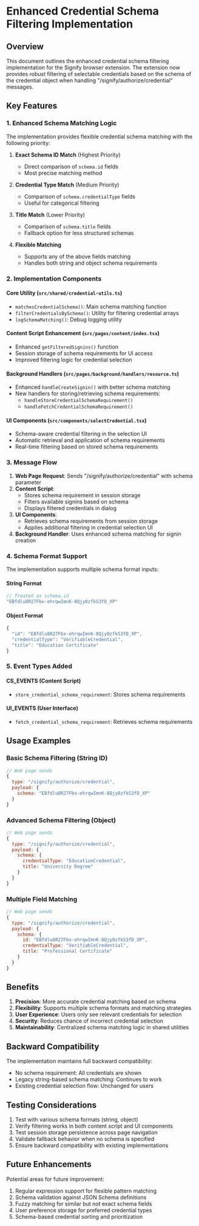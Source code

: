 # Enhanced Credential Schema Filtering Implementation

## Overview

This document outlines the enhanced credential schema filtering implementation for the Signify browser extension. The extension now provides robust filtering of selectable credentials based on the schema of the credential object when handling "/signify/authorize/credential" messages.

## Key Features

### 1. Enhanced Schema Matching Logic

The implementation provides flexible credential schema matching with the following priority:

1. **Exact Schema ID Match** (Highest Priority)
   - Direct comparison of `schema.id` fields
   - Most precise matching method

2. **Credential Type Match** (Medium Priority)
   - Comparison of `schema.credentialType` fields
   - Useful for categorical filtering

3. **Title Match** (Lower Priority)
   - Comparison of `schema.title` fields
   - Fallback option for less structured schemas

4. **Flexible Matching**
   - Supports any of the above fields matching
   - Handles both string and object schema requirements

### 2. Implementation Components

#### Core Utility (`src/shared/credential-utils.ts`)
- `matchesCredentialSchema()`: Main schema matching function
- `filterCredentialsBySchema()`: Utility for filtering credential arrays
- `logSchemaMatching()`: Debug logging utility

#### Content Script Enhancement (`src/pages/content/index.tsx`)
- Enhanced `getFilteredSignins()` function
- Session storage of schema requirements for UI access
- Improved filtering logic for credential selection

#### Background Handlers (`src/pages/background/handlers/resource.ts`)
- Enhanced `handleCreateSignin()` with better schema matching
- New handlers for storing/retrieving schema requirements:
  - `handleStoreCredentialSchemaRequirement()`
  - `handleFetchCredentialSchemaRequirement()`

#### UI Components (`src/components/selectCredential.tsx`)
- Schema-aware credential filtering in the selection UI
- Automatic retrieval and application of schema requirements
- Real-time filtering based on stored schema requirements

### 3. Message Flow

1. **Web Page Request**: Sends "/signify/authorize/credential" with schema parameter
2. **Content Script**: 
   - Stores schema requirement in session storage
   - Filters available signins based on schema
   - Displays filtered credentials in dialog
3. **UI Components**: 
   - Retrieves schema requirements from session storage
   - Applies additional filtering in credential selection UI
4. **Background Handler**: Uses enhanced schema matching for signin creation

### 4. Schema Format Support

The implementation supports multiple schema format inputs:

#### String Format
```javascript
// Treated as schema.id
"EBfdlu8R27Fbx-ehrqwImnK-8Qjy0zfkS3fD_XP"
```

#### Object Format
```javascript
{
  "id": "EBfdlu8R27Fbx-ehrqwImnK-8Qjy0zfkS3fD_XP",
  "credentialType": "VerifiableCredential",
  "title": "Education Certificate"
}
```

### 5. Event Types Added

#### CS_EVENTS (Content Script)
- `store_credential_schema_requirement`: Stores schema requirements

#### UI_EVENTS (User Interface)
- `fetch_credential_schema_requirement`: Retrieves schema requirements

## Usage Examples

### Basic Schema Filtering (String ID)
```javascript
// Web page sends
{
  type: "/signify/authorize/credential",
  payload: {
    schema: "EBfdlu8R27Fbx-ehrqwImnK-8Qjy0zfkS3fD_XP"
  }
}
```

### Advanced Schema Filtering (Object)
```javascript
// Web page sends
{
  type: "/signify/authorize/credential",
  payload: {
    schema: {
      credentialType: "EducationCredential",
      title: "University Degree"
    }
  }
}
```

### Multiple Field Matching
```javascript
// Web page sends
{
  type: "/signify/authorize/credential",  
  payload: {
    schema: {
      id: "EBfdlu8R27Fbx-ehrqwImnK-8Qjy0zfkS3fD_XP",
      credentialType: "VerifiableCredential",
      title: "Professional Certificate"
    }
  }
}
```

## Benefits

1. **Precision**: More accurate credential matching based on schema
2. **Flexibility**: Supports multiple schema formats and matching strategies
3. **User Experience**: Users only see relevant credentials for selection
4. **Security**: Reduces chance of incorrect credential selection
5. **Maintainability**: Centralized schema matching logic in shared utilities

## Backward Compatibility

The implementation maintains full backward compatibility:
- No schema requirement: All credentials are shown
- Legacy string-based schema matching: Continues to work
- Existing credential selection flow: Unchanged for users

## Testing Considerations

1. Test with various schema formats (string, object)
2. Verify filtering works in both content script and UI components
3. Test session storage persistence across page navigation
4. Validate fallback behavior when no schema is specified
5. Ensure backward compatibility with existing implementations

## Future Enhancements

Potential areas for future improvement:
1. Regular expression support for flexible pattern matching
2. Schema validation against JSON Schema definitions
3. Fuzzy matching for similar but not exact schema fields
4. User preference storage for preferred credential types
5. Schema-based credential sorting and prioritization
